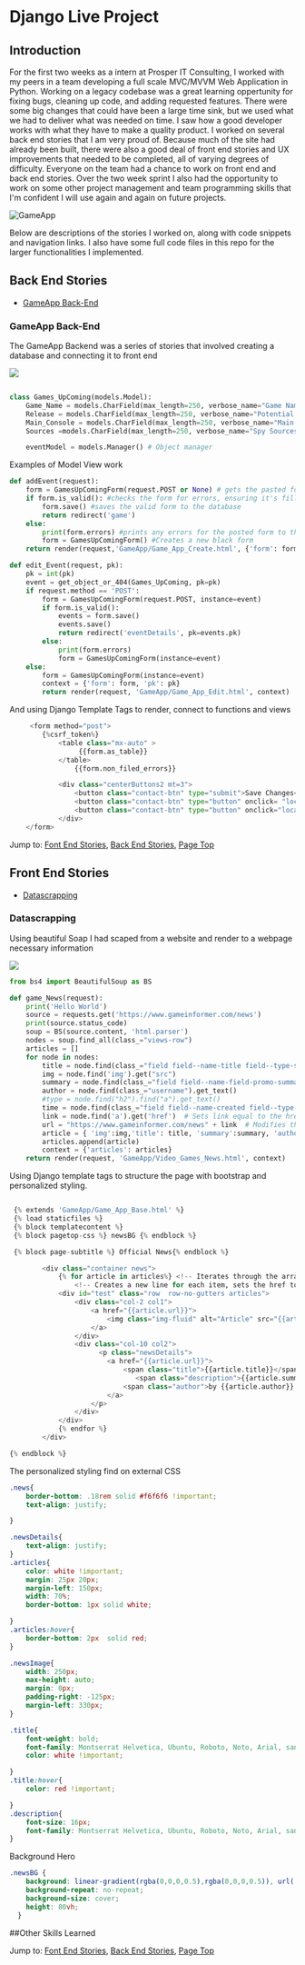 # Django Live Project

## Introduction

For the first two weeks as a intern at Prosper IT Consulting, I worked with my peers in a team developing a full scale MVC/MVVM Web Application in Python. Working on a legacy codebase was a great learning oppertunity for fixing bugs, cleaning up code, and adding requested features. There were some big changes that could have been a large time sink, but we used what we had to deliver what was needed on time. I saw how a good developer works with what they have to make a quality product. I worked on several back end stories that I am very proud of. Because much of the site had already been built, there were also a good deal of front end stories and UX improvements that needed to be completed, all of varying degrees of difficulty. Everyone on the team had a chance to work on front end and back end stories. Over the two week sprint I also had the opportunity to work on some other project management and team programming skills that I'm confident I will use again and again on future projects.

![GameApp](gameApp.png)

Below are descriptions of the stories I worked on, along with code snippets and navigation links. I also have some full code files in this repo for the larger functionalities I implemented.

## Back End Stories


- [GameApp Back-End](#gameapp-back-end)



### GameApp Back-End
The GameApp Backend was a series of stories that involved creating a database and connecting it to front end

![](appView.gif)

```py

class Games_UpComing(models.Model):
    Game_Name = models.CharField(max_length=250, verbose_name="Game Name")
    Release = models.CharField(max_length=250, verbose_name="Potential Release")
    Main_Console = models.CharField(max_length=250, verbose_name="Main Console")
    Sources =models.CharField(max_length=250, verbose_name="Spy Sources")

    eventModel = models.Manager() # Object manager
```

Examples of Model View work

```py
def addEvent(request):
    form = GamesUpComingForm(request.POST or None) # gets the pasted form, if one exists
    if form.is_valid(): #checks the form for errors, ensuring it's filled in
        form.save() #saves the valid form to the database
        return redirect('game')
    else:
        print(form.errors) #prints any errors for the posted form to the form to the terminal
        form = GamesUpComingForm() #Creates a new black form
    return render(request,'GameApp/Game_App_Create.html', {'form': form})

def edit_Event(request, pk):
    pk = int(pk)
    event = get_object_or_404(Games_UpComing, pk=pk)
    if request.method == 'POST':
        form = GamesUpComingForm(request.POST, instance=event)
        if form.is_valid():
            events = form.save()
            events.save()
            return redirect('eventDetails', pk=events.pk)
        else:
            print(form.errors)
            form = GamesUpComingForm(instance=event)
    else:
        form = GamesUpComingForm(instance=event)
        context = {'form': form, 'pk': pk}
        return render(request, 'GameApp/Game_App_Edit.html', context)

```

And using Django Template Tags to render, connect to functions and views

```py
     <form method="post">
        {%csrf_token%}
            <table class="mx-auto" >
                 {{form.as_table}}
            </table>
                {{form.non_filed_errors}}

            <div class="centerButtons2 mt=3">
                <button class="contact-btn" type="submit">Save Changes</button>
                <button class="contact-btn" type="button" onclick= "location.href='{% url 'deleteEdit' pk=pk %}'">Delete Event</button>
                <button class="contact-btn" type="button" onclick="location.href='{% url 'listEvent' %}'">Back to Events</button>
            </div>
    </form>
```


Jump to: [Font End Stories](#front-end-stories), [Back End Stories](#back-end-stories),  [Page Top](#django-live-project)

## Front End Stories

- [Datascrapping](#datascrapping)


### Datascrapping
Using beautiful Soap I had scaped from a website and render to a webpage necessary information

![](newsView.gif)
```py
from bs4 import BeautifulSoup as BS
```

```py
def game_News(request):
    print('Hello World')
    source = requests.get('https://www.gameinformer.com/news')
    print(source.status_code)
    soup = BS(source.content, 'html.parser')
    nodes = soup.find_all(class_="views-row")
    articles = []
    for node in nodes:
        title = node.find(class_="field field--name-title field--type-string field--label-hidden").get_text()
        img = node.find('img').get("src")
        summary = node.find(class_="field field--name-field-promo-summary field--type-string field--label-hidden gi5-field-promo-summary gi5-string field__item").get_text()
        author = node.find(class_="username").get_text()
        #type = node.find("h2").find("a").get_text()
        time = node.find(class_="field field--name-created field--type-created field--label-hidden").get_text()
        link = node.find('a').get('href')  # Sets link equal to the href of the a tag
        url = "https://www.gameinformer.com/news" + link  # Modifies the link to a full url, since the links were relative
        article = { 'img':img,'title': title, 'summary':summary, 'author':author, 'url': url, 'time':time}
        articles.append(article)
        context = {'articles': articles}
    return render(request, 'GameApp/Video_Games_News.html', context)

```
Using Django template tags to structure the page with bootstrap and personalized styling.
```py

 {% extends 'GameApp/Game_App_Base.html' %}
 {% load staticfiles %}
 {% block templatecontent %}
 {% block pagetop-css %} newsBG {% endblock %}

 {% block page-subtitle %} Official News{% endblock %}

        <div class="container news">
            {% for article in articles%} <!-- Iterates through the array of articles -->
                <!-- Creates a new line for each item, sets the href to the full url, gives the article title and date -->
            <div id="test" class="row  row-no-gutters articles">
                <div class="col-2 col1">
                    <a href="{{article.url}}">
                        <img class="img-fluid" alt="Article" src="{{article.img}}">
                    </a>
                </div>
                <div class="col-10 col2">
                      <p class="newsDetails">
                        <a href="{{article.url}}">
                            <span class="title">{{article.title}}</span><br>
                               <span class="description">{{article.summary}}</span><br>
                            <span class="author">by {{article.author}} on <i>{{article.time}}</i></span>
                        </a>
                    </p>
                </div>
            </div>
            {% endfor %}
        </div>

{% endblock %}

```


The personalized styling find on external CSS 
```css
.news{
    border-bottom: .18rem solid #f6f6f6 !important;
    text-align: justify;

}

.newsDetails{
    text-align: justify;
}
.articles{
    color: white !important;
    margin: 25px 20px;
    margin-left: 150px;
    width: 70%;
    border-bottom: 1px solid white;

}
.articles:hover{
    border-bottom: 2px  solid red;
}

.newsImage{
    width: 250px;
    max-height: auto;
    margin: 0px;
    padding-right: -125px;
    margin-left: 330px;
}

.title{
    font-weight: bold;
    font-family: Montserrat Helvetica, Ubuntu, Roboto, Noto, Arial, sans-serif;
    color: white !important;

}
.title:hover{
    color: red !important;

}
.description{
    font-size: 16px;
    font-family: Montserrat Helvetica, Ubuntu, Roboto, Noto, Arial, sans-serif;
}
```
Background Hero

```css
.newsBG {
    background: linear-gradient(rgba(0,0,0,0.5),rgba(0,0,0,0.5)), url('./images/news.jpg') right bottom;
    background-repeat: no-repeat;
    background-size: cover;
    height: 80vh;
  }
```



##Other Skills Learned

Jump to: [Font End Stories](#front-end-stories), [Back End Stories](#back-end-stories),  [Page Top](#django-live-project)
